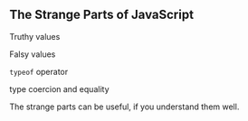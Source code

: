 ## The Strange Parts of JavaScript

Truthy values <!-- .element: class="fragment" -->

Falsy values <!-- .element: class="fragment" -->

<p class="fragment"><code>typeof</code> operator</p>

type coercion and equality <!-- .element: class="fragment" -->

The strange parts can be useful, if you understand them well. <!-- .element: class="fragment" -->